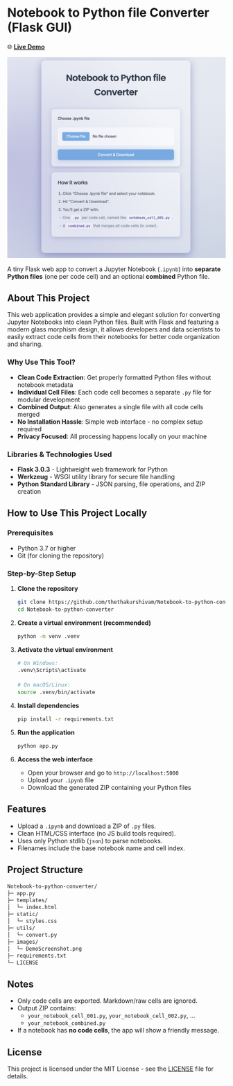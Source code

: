 # Notebook to Python file Converter (Flask GUI)

🌐 **[Live Demo](https://notebook-to-python-converter.onrender.com/)**

![App Screenshot](./images/DemoScreenshot.png)

A tiny Flask web app to convert a Jupyter Notebook (`.ipynb`) into **separate Python files** (one per code cell) and an optional **combined** Python file.

## About This Project

This web application provides a simple and elegant solution for converting Jupyter Notebooks into clean Python files. Built with Flask and featuring a modern glass morphism design, it allows developers and data scientists to easily extract code cells from their notebooks for better code organization and sharing.

### Why Use This Tool?
- **Clean Code Extraction**: Get properly formatted Python files without notebook metadata
- **Individual Cell Files**: Each code cell becomes a separate `.py` file for modular development
- **Combined Output**: Also generates a single file with all code cells merged
- **No Installation Hassle**: Simple web interface - no complex setup required
- **Privacy Focused**: All processing happens locally on your machine

### Libraries & Technologies Used
- **Flask 3.0.3** - Lightweight web framework for Python
- **Werkzeug** - WSGI utility library for secure file handling
- **Python Standard Library** - JSON parsing, file operations, and ZIP creation

## How to Use This Project Locally

### Prerequisites
- Python 3.7 or higher
- Git (for cloning the repository)

### Step-by-Step Setup
1. **Clone the repository**
   ```bash
   git clone https://github.com/thethakurshivam/Notebook-to-python-converter.git
   cd Notebook-to-python-converter
   ```

2. **Create a virtual environment (recommended)**
   ```bash
   python -m venv .venv
   ```

3. **Activate the virtual environment**
   ```bash
   # On Windows:
   .venv\Scripts\activate
   
   # On macOS/Linux:
   source .venv/bin/activate
   ```

4. **Install dependencies**
   ```bash
   pip install -r requirements.txt
   ```

5. **Run the application**
   ```bash
   python app.py
   ```

6. **Access the web interface**
   - Open your browser and go to `http://localhost:5000`
   - Upload your `.ipynb` file
   - Download the generated ZIP containing your Python files

## Features
- Upload a `.ipynb` and download a ZIP of `.py` files.
- Clean HTML/CSS interface (no JS build tools required).
- Uses only Python stdlib (`json`) to parse notebooks.
- Filenames include the base notebook name and cell index.

## Project Structure
```
Notebook-to-python-converter/
├─ app.py
├─ templates/
│  └─ index.html
├─ static/
│  └─ styles.css
├─ utils/
│  └─ convert.py
├─ images/
│  └─ DemoScreenshot.png
├─ requirements.txt
└─ LICENSE
```


## Notes
- Only code cells are exported. Markdown/raw cells are ignored.
- Output ZIP contains:
  - `your_notebook_cell_001.py`, `your_notebook_cell_002.py`, ...
  - `your_notebook_combined.py`
- If a notebook has **no code cells**, the app will show a friendly message.

## License

This project is licensed under the MIT License - see the [LICENSE](LICENSE) file for details.
